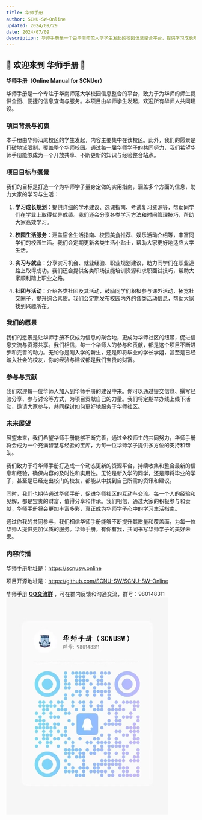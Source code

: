 ```yaml
---
title: 华师手册
author: SCNU-SW-Online
updated: 2024/09/29
date: 2024/07/09
description: 华师手册是一个由华南师范大学学生发起的校园信息整合平台，提供学习成长规划、校园生活服务、实习与就业、社团与活动等多方面的信息，致力于为华师师生提供全面、便捷的信息查询与服务。
---
```


## 🎉 欢迎来到 **华师手册** 🎉

**华师手册（Online Manual for SCNUer）**

华师手册是一个专注于华南师范大学校园信息整合的平台，致力于为华师的师生提供全面、便捷的信息查询与服务。本项目由华师学生发起，欢迎所有华师人共同建设。

### 项目背景与初衷

本手册由华师汕尾校区的学生发起，内容主要集中在该校区。此外，我们的愿景是打破地域限制，覆盖整个华师校园。通过每一届华师学子的共同努力，我们希望华师手册能够成为一个开放共享、不断更新的知识与经验整合站点。

### 项目目标与愿景

我们的目标是打造一个为华师学子量身定做的实用指南，涵盖多个方面的信息，助力大家的学习与生活：

1. **学习成长规划**：提供详细的学术建议、选课指南、考试复习资源等，帮助同学们在学业上取得优异成绩。我们还会分享各类学习方法和时间管理技巧，帮助大家高效学习。
   
2. **校园生活服务**：涵盖宿舍生活指南、校园美食推荐、娱乐活动介绍等，丰富同学们的校园生活。我们会定期更新各类生活小贴士，帮助大家更好地适应大学生活。
   
3. **实习与就业**：分享实习机会、就业经验、职业规划建议，助力同学们在职业道路上取得成功。我们还会提供各类职场技能培训资源和求职面试技巧，帮助大家顺利踏上职业之路。
   
4. **社团与活动**：介绍各类社团及其活动，鼓励同学们积极参与课外活动，拓宽社交圈子，提升综合素质。我们会定期发布校园内外的各类活动信息，帮助大家找到兴趣所在。

### 我们的愿景

我们的愿景是让华师手册不仅成为信息的聚合地，更成为华师社区的纽带，促进信息交流与资源共享。我们相信，每一个华师人的参与和贡献，都是这个项目不断进步和完善的动力。无论你是刚入学的新生，还是即将毕业的学长学姐，甚至是已经踏入社会的校友，你的经验与建议都是我们宝贵的财富。

### 参与与贡献

我们欢迎每一位华师人加入到华师手册的建设中来。你可以通过提交信息、撰写经验分享、参与讨论等方式，为项目贡献自己的力量。我们将定期举办线上线下活动，邀请大家参与，共同探讨如何更好地服务于华师社区。

### 未来展望

展望未来，我们希望华师手册能够不断完善，通过全校师生的共同努力，华师手册将会成为一个充满智慧与经验的宝库，为每一位华师学子提供多方位的支持和帮助。

我们致力于将华师手册打造成一个动态更新的资源平台，持续收集和整合最新的信息和经验，确保内容的及时性和实用性。无论是新入学的同学，还是即将毕业的学子，甚至是已经走出校门的校友，都能从中找到自己所需的资讯和建议。

同时，我们也期待通过华师手册，促进华师社区的互动与交流。每一个人的经验和见解，都是宝贵的财富，值得分享和传承。我们相信，通过大家的积极参与和贡献，华师手册将会更加丰富多彩，真正成为华师学子心中的学习生活指南。

通过你我的共同参与，我们相信华师手册能够不断提升其质量和覆盖面，为每一位华师人提供更加优质的服务。华师手册，有你有我，共同书写华师学子的美好未来。

### 内容传播

华师手册地址是：https://scnusw.online

项目开源地址是：https://github.com/SCNU-SW/SCNU-SW-Online

华师手册 **[QQ交流群](https://qm.qq.com/q/9LZpNT7TGw)** ，可在群内反馈和沟通交流，群号：980148311
![QQ-QR-code](./images/qq.webp)



<script>
  document.getElementsByClassName('md-nav__title')[1].click()
</script>

